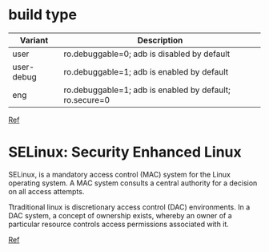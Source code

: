 # build type
| Variant | Description |
|--|--|
| user | ro.debuggable=0; adb is disabled by default |
| user-debug | ro.debuggable=1; adb is enabled by default |
| eng | ro.debuggable=1; adb is enabled by default; ro.secure=0 |

[Ref](https://source.android.com/docs/setup/create/new-device)

# SELinux: Security Enhanced Linux 
SELinux, is a mandatory access control (MAC) system for the Linux operating system.
A MAC system consults a central authority for a decision on all access attempts.

Ttraditional linux is discretionary access control (DAC) environments.
In a DAC system, a concept of ownership exists, whereby an owner of a particular resource controls access permissions associated with it.

[Ref](https://source.android.com/docs/security/features/selinux/concepts)
